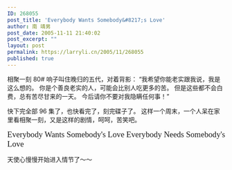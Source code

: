 ```yaml
---
ID: 268055
post_title: 'Everybody Wants Somebody&#8217;s Love'
author: 南 靖男
post_date: 2005-11-11 21:40:02
post_excerpt: ""
layout: post
permalink: https://larryli.cn/2005/11/268055
published: true
---
```

<span id="zoom">相聚一刻 80#
响子叫住晚归的五代，对着背影：
“我希望你能老实跟我说，我是这么想的。
你是个善良老实的人，可能会比别人吃更多的苦。
但是这些都不会白费，总有苦尽甘来的一天。
今后请你不要对我隐瞒任何事！”

快下完全部 96 集了，也快看完了，刻完碟子了。
这样一个周末，一个人呆在家里看相聚一刻，又是这样的剧情，呵呵，苦笑吧。

<span style="font-family: Tahoma"><span style="font-size: 14pt">Everybody Wants Somebody's Love
Everybody Needs Somebody's Love</span></span>

天使心慢慢开始进入情节了～～</span>